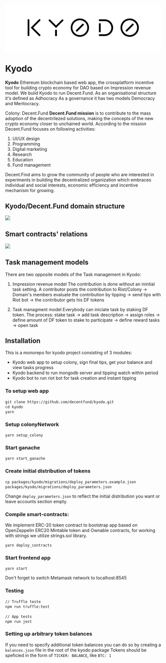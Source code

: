 <img align="center" src="./img/kyodo_logo.svg" />

# Kyodo
**Kyodo**
Ethereum blockchain based web app, the crossplatform incentive tool for building crypto economy for DAO based on Impression revenue model. We build Kyodo to run Decent.Fund. 
As an organisational structure it's defined as Adhocracy
As a governance it has two models Democracy and Meritocracy.

Colony: Decent.Fund
**Decent.Fund mission** is to contribute to the mass adoption of the decentrilezed solutions, making the concepts of the new crypto economy closer to unchained world. According to the mission Decent.Fund focuses on following activities:

1. UI/UX design
2. Programming
3. Digital marketing
4. Research
5. Education
6. Fund management 

Decent.Find aims to grow the community of people who are interested in experiments in building the decentralized organization which embraces individual and social interests, economic efficiency and incentive mechanism for growing.

## Kyodo/Decent.Fund domain structure
![](https://i.imgur.com/ec7SFum.png)

## Smart contracts' relations
![](https://i.imgur.com/SQ1tplh.png)

## Task management models
There are two opposite models of the Task management in Kyodo:

1. Impression revenue model
The contribution is done without an inintial task setting. 
A contributor posts the contribution to Riot/Colony → Domain's members evaluate the contribution by tipping → send tips with Riot bot → the contributor gets his DF tokens

2. Task managment model
Everybody can iniciate task by staking DF token.
The process:
stake task → add task description → assign roles →  define amount of DF token to stake to participate → define reward tasks  → open task

## Installation
This is a monorepo for kyodo project consisting of 3 modules:
- Kyodo web app to setup colony, sign final tips, get your balance and view tasks progress
- Kyodo backend to run mongodb server and tipping watch within period
- Kyodo bot to run riot bot for task creation and instant tipping


### To setup web app

```
git clone https://github.com/decentfund/kyodo.git
cd kyodo
yarn
```

### Setup colonyNetwork

```
yarn setup_colony
```

### Start ganache

```
yarn start_ganache
```

### Create initial distribution of tokens

```
cp packages/kyodo/migrations/deploy_parameters.example.json packages/kyodo/migrations/deploy_parameters.json
```

Change `deploy_parameters.json` to reflect the initial distribution you want or leave accounts section empty.

### Compile smart-contracts:
We implement ERC-20 token contract to bootstrap app based on OpenZeppelin ERC20 Mintable token and Ownable contracts, for working with strings we utilize strings.sol library.

```
yarn deploy_contracts
```

### Start frontend app

```
yarn start
```

Don't forget to switch Metamask network to localhost:8545


### Testing

```
// Truffle teste
npm run truffle:test

// App tests
npm run jest
```

### Setting up arbitrary token balances

If you need to specify additional token balances you can do so by creating a `balances.json` file in the root of the kyodo package
Tokens should be speficied in the form of `TICKER: BALANCE`, like `BTC: 1`
